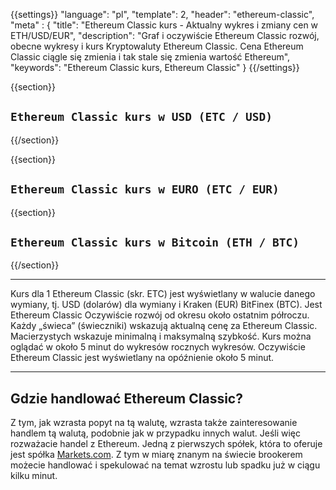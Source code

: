 ﻿{{settings}}
  "language": "pl",
  "template": 2,
  "header": "ethereum-classic",
  "meta" : {
    "title": "Ethereum Classic kurs - Aktualny wykres i zmiany cen w ETH/USD/EUR",
    "description": "Graf i oczywiście Ethereum Classic rozwój, obecne wykresy i kurs Kryptowaluty Ethereum Classic. Cena Ethereum Classic ciągle się zmienia i tak stale się zmienia wartość Ethereum",
    "keywords": "Ethereum Classic kurs, Ethereum Classic"
  }
{{/settings}}




{{section}}

## `Ethereum Classic kurs w USD (ETC / USD)` 

<!-- TradingView Widget BEGIN -->
<script type="text/javascript" src="https://d33t3vvu2t2yu5.cloudfront.net/tv.js"></script>
<script type="text/javascript">
new TradingView.widget({
  "width": "100%",
  "height": 400,
  "symbol": "KRAKEN:ETCUSD",
  "interval": "D",
  "timezone": "Etc/UTC",
  "theme": "White",
  "style": "1",
  "locale": "en",
  "toolbar_bg": "#f1f3f6",
  "allow_symbol_change": true,
  "hideideas": true,
  "show_popup_button": true,
  "popup_width": "1000",
  "popup_height": "650",
});

</script>
<!-- TradingView Widget END -->


{{/section}}



{{section}}
## `Ethereum Classic kurs w EURO (ETC / EUR)`

<!-- TradingView Widget BEGIN -->
<script type="text/javascript" src="https://d33t3vvu2t2yu5.cloudfront.net/tv.js"></script>
<script type="text/javascript">
new TradingView.widget({
  "width": "100%",
  "height": 400,
  "symbol": "KRAKEN:ETCEUR",
  "interval": "D",
  "timezone": "Etc/UTC",
  "theme": "White",
  "style": "1",
  "locale": "en",
  "toolbar_bg": "#f1f3f6",
  "allow_symbol_change": true,
  "hideideas": true,
  "show_popup_button": true,
  "popup_width": "1000",
  "popup_height": "650",
});

</script>
<!-- TradingView Widget END -->



{{section}}


## `Ethereum Classic kurs w Bitcoin (ETH / BTC)`

<!-- TradingView Widget BEGIN -->
<script type="text/javascript" src="https://d33t3vvu2t2yu5.cloudfront.net/tv.js"></script>
<script type="text/javascript">
new TradingView.widget({
  "width": "100%",
  "height": 400,
  "symbol": "BITFINEX:ETCBTC",
  "interval": "D",
  "timezone": "Etc/UTC",
  "theme": "White",
  "style": "1",
  "locale": "en",
  "toolbar_bg": "#f1f3f6",
  "allow_symbol_change": true,
  "hideideas": true,
  "show_popup_button": true,
  "popup_width": "1000",
  "popup_height": "650",
});

</script>
<!-- TradingView Widget END -->

{{/section}}
- - -
Kurs dla 1 Ethereum Classic (skr. ETC) jest wyświetlany w walucie danego wymiany, tj. USD (dolarów) dla wymiany i Kraken (EUR) BitFinex (BTC). Jest Ethereum Classic Oczywiście rozwój od okresu około ostatnim półroczu. Każdy „świeca” (świeczniki) wskazują aktualną cenę za Ethereum Classic. Macierzystych wskazuje minimalną i maksymalną szybkość. Kurs można oglądać w około 5 minut do wykresów rocznych wykresów. Oczywiście Ethereum Classic jest wyświetlany na opóźnienie około 5 minut.
- - -


## Gdzie handlować Ethereum Classic?

Z tym, jak wzrasta popyt na tą walutę, wzrasta także zainteresowanie handlem tą walutą, podobnie jak w przypadku innych walut. Jeśli więc rozważacie handel z Ethereum. Jedną z pierwszych spółek, która to oferuje jest spółka [Markets.com](http://blog.forexsrovnavac.cz/btcmapl ""). Z tym w miarę znanym na świecie brookerem możecie handlować i spekulować na temat wzrostu lub spadku już w ciągu kilku minut.  





